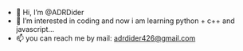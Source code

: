 - 👋 Hi, I’m @ADRDider
- 👀 I’m interested in coding and now i am learning python + c++ and javascript...
- 📫 you can reach me by mail: adrdider426@gmail.com
<!---
ADRDider/ADRDider is a ✨ special ✨ repository because its `README.md` (this file) appears on your GitHub profile.
You can click the Preview link to take a look at your changes.
--->
